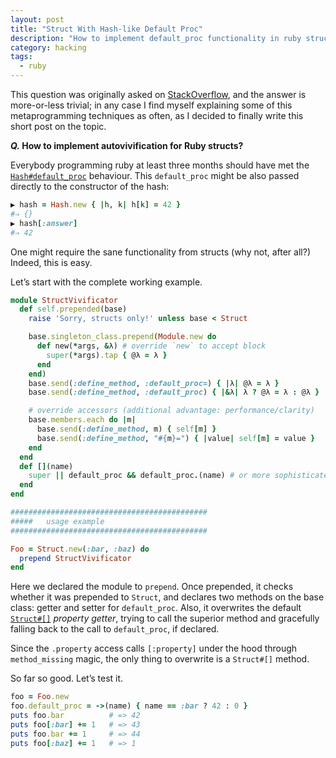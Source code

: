 ```yaml
---
layout: post
title: "Struct With Hash-like Default Proc"
description: "How to implement default_proc functionality in ruby structs"
category: hacking
tags:
  - ruby
---
```


This question was originally asked on [StackOverflow](http://stackoverflow.com/questions/41114667/how-to-implement-autovivification-for-ruby-structs/41115465#41115465),
and the answer is more-or-less trivial; in any case I find myself explaining
some of this metaprogramming techniques as often, as I decided to finally
write this short post on the topic.

**_Q._ How to implement autovivification for Ruby structs?**

Everybody programming ruby at least three months should have met the
[`Hash#default_proc`](http://ruby-doc.org/core/Hash.html#method-i-default_proc)
behaviour. This `default_proc` might be also passed directly to the constructor
of the hash:

```ruby
▶ hash = Hash.new { |h, k| h[k] = 42 }
#⇒ {}
▶ hash[:answer]
#⇒ 42
```

One might require the sane functionality from structs (why not, after all?)
Indeed, this is easy.

Let’s start with the complete working example.

```ruby
module StructVivificator
  def self.prepended(base)
    raise 'Sorry, structs only!' unless base < Struct

    base.singleton_class.prepend(Module.new do
      def new(*args, &λ) # override `new` to accept block
        super(*args).tap { @λ = λ }
      end
    end)
    base.send(:define_method, :default_proc=) { |λ| @λ = λ }
    base.send(:define_method, :default_proc) { |&λ| λ ? @λ = λ : @λ }

    # override accessors (additional advantage: performance/clarity)
    base.members.each do |m|
      base.send(:define_method, m) { self[m] }
      base.send(:define_method, "#{m}=") { |value| self[m] = value }
    end
  end
  def [](name)
    super || default_proc && default_proc.(name) # or more sophisticated checks
  end
end

############################################
#####   usage example
############################################

Foo = Struct.new(:bar, :baz) do
  prepend StructVivificator
end
```

Here we declared the module to `prepend`. Once prepended, it checks
whether it was prepended to `Struct`, and declares two methods
on the base class: getter and setter for `default_proc`. Also, it overwrites
the default [`Struct#[]`](https://ruby-doc.org/core/Struct.html#method-i-5B-5D)
_property getter_, trying to call the superior method and gracefully falling
back to the call to `default_proc`, if declared.

Since the `.property` access calls `[:property]` under the hood
through `method_missing` magic, the only thing to overwrite is a `Struct#[]` method.

So far so good. Let’s test it.

```ruby
foo = Foo.new
foo.default_proc = ->(name) { name == :bar ? 42 : 0 }
puts foo.bar          # => 42
puts foo[:bar] += 1   # => 43
puts foo.bar += 1     # => 44
puts foo[:baz] += 1   # => 1
```
